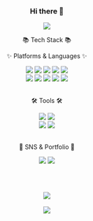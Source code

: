 <!--
**KIMSUJIN98/KIMSUJIN98** is a ✨ _special_ ✨ repository because its `README.md` (this file) appears on your GitHub profile.

Here are some ideas to get you started:

- 🔭 I’m currently working on ...
- 🌱 I’m currently learning ...
- 👯 I’m looking to collaborate on ...
- 🤔 I’m looking for help with ...
- 💬 Ask me about ...
- 📫 How to reach me: ...
- 😄 Pronouns: ...
- ⚡ Fun fact: ...
-->


<div align="center">

### Hi there 👋
 
<!-- Readme Header -->
<img src="https://capsule-render.vercel.app/api?type=waving&color=auto&height=200&section=header&text=KIMSUJIN98%20GitHub%20👋&fontAlign=70&fontAlignY=35&fontColor=FFFFFF&fontSize=50" />


<!-- Readme Badge: Tech Stack 
<img src="https://img.shields.io/badge/아이콘내용-바탕색?style=flat&logo=로고이름&logoColor=white"/> -->

📚 Tech Stack 📚<br>

✨ Platforms & Languages ✨<br>

<div>
	<img src="https://img.shields.io/badge/Java-007396?style=flat&logo=Java&logoColor=white" />
	<img src="https://img.shields.io/badge/HTML5-E34F26?style=flat&logo=HTML5&logoColor=white" />
	<img src="https://img.shields.io/badge/CSS3-1572B6?style=flat&logo=CSS3&logoColor=white" />
	<img src="https://img.shields.io/badge/JavaScript-F7DF1E?style=flat&logo=javascript&logoColor=white" />
	<img src="https://img.shields.io/badge/jQuery-0769AD?style=flat&logo=jquery&logoColor=white" />
</div>
<div>	
	<img src="https://img.shields.io/badge/Oracle SQL-F80000?style=flat&logo=oracle&logoColor=white" />
	<img src="https://img.shields.io/badge/AWS-232F3E?style=flat&logo=amazonaws&logoColor=white" />
	<img src="https://img.shields.io/badge/Spring-6DB33F?style=flat&logo=spring&logoColor=white" />
	<img src="https://img.shields.io/badge/Spring Boot-6DB33F?style=flat&logo=springboot&logoColor=white" />
	<img src="https://img.shields.io/badge/Bootstrap-7952B3?style=flat&logo=bootstrap&logoColor=white" />
</div>

<br>🛠️ Tools 🛠️<br>

<div>
	<img src="https://img.shields.io/badge/Eclipse IDE-2C2255?style=flat&logo=eclipseide&logoColor=white" />
	<img src="https://img.shields.io/badge/Visual Studio Code-007ACC?style=flat&logo=visualstudiocode&logoColor=white" />
</div>
<div>
	<img src="https://img.shields.io/badge/Apache Tomcat-F8DC75?style=flat&logo=apachetomcat&logoColor=white" />
	<img src="https://img.shields.io/badge/GitHub-181717?style=flat&logo=github&logoColor=white" />
</div>

<br>💾 SNS & Portfolio 💾<br>

<div>
	<img src="https://img.shields.io/badge/Notion-000000?style=flat&logo=notion&logoColor=white" />
	<img src="https://img.shields.io/badge/Velog-20C997?style=flat&logo=velog&logoColor=white" />
</div>

<br><br>
<!-- Readme Widget -->
<img src="https://github-readme-stats.vercel.app/api/top-langs/?username=KIMSUJIN98&layout=compact"><br><br>
<img src="https://github-readme-stats.vercel.app/api?username=KIMSUJIN98&show_icons=true">

</div>
